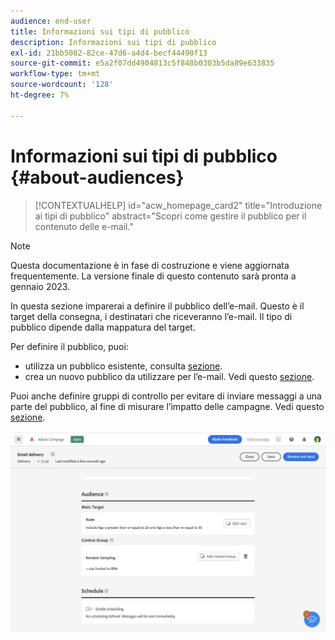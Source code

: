 ```yaml
---
audience: end-user
title: Informazioni sui tipi di pubblico
description: Informazioni sui tipi di pubblico
exl-id: 21bb5082-82ce-47d6-a4d4-becf44490f13
source-git-commit: e5a2f07dd4904813c5f848b0303b5da89e633835
workflow-type: tm+mt
source-wordcount: '128'
ht-degree: 7%

---
```


# Informazioni sui tipi di pubblico {#about-audiences}

>[!CONTEXTUALHELP]
>id="acw_homepage_card2"
>title="Introduzione ai tipi di pubblico"
>abstract="Scopri come gestire il pubblico per il contenuto delle e-mail."

>[!NOTE]
>
>Questa documentazione è in fase di costruzione e viene aggiornata frequentemente. La versione finale di questo contenuto sarà pronta a gennaio 2023.

<!--
Audience only created for the delivery, not available later-->


<!--
Three ways:
* existing audience

Campaign or AEP Audiences

* create new on the fly

query like AEP segment builder (same component with campaign data)

* import from file

show use case with a new audience creation (or import from file?)

control groups like acc: exract, random, based on attribute
-->

In questa sezione imparerai a definire il pubblico dell’e-mail. Questo è il target della consegna, i destinatari che riceveranno l’e-mail. Il tipo di pubblico dipende dalla mappatura del target.

Per definire il pubblico, puoi:

* utilizza un pubblico esistente, consulta [sezione](add-audience.md).
* crea un nuovo pubblico da utilizzare per l’e-mail. Vedi questo [sezione](segment-builder.md).

Puoi anche definire gruppi di controllo per evitare di inviare messaggi a una parte del pubblico, al fine di misurare l’impatto delle campagne. Vedi questo [sezione](control-group.md).

![](assets/about-audience.png)
